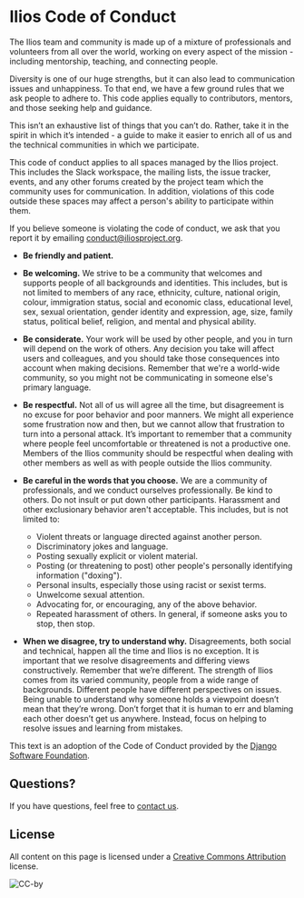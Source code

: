 # Ilios Code of Conduct

The Ilios team and community is made up of a mixture of professionals and volunteers from all over the world, working on every aspect of the mission - including mentorship, teaching, and connecting people.

Diversity is one of our huge strengths, but it can also lead to communication issues and unhappiness. To that end, we have a few ground rules that we ask people to adhere to. This code applies equally to contributors, mentors, and those seeking help and guidance.

This isn’t an exhaustive list of things that you can’t do. Rather, take it in the spirit in which it’s intended - a guide to make it easier to enrich all of us and the technical communities in which we participate.

This code of conduct applies to all spaces managed by the Ilios project. This includes the Slack workspace, the mailing lists, the issue tracker, events, and any other forums created by the project team which the community uses for communication. In addition, violations of this code outside these spaces may affect a person's ability to participate within them.

If you believe someone is violating the code of conduct, we ask that you report it by emailing [conduct@iliosproject.org](mailto:conduct@iliosproject.org).

- **Be friendly and patient.**

- **Be welcoming.** We strive to be a community that welcomes
  and supports people of all backgrounds and identities. This includes, but
  is not limited to members of any race, ethnicity, culture, national origin,
  colour, immigration status, social and economic class, educational level, sex,
  sexual orientation, gender identity and expression, age, size, family status,
  political belief, religion, and mental and physical ability.

- **Be considerate.** Your work will be used by other people, and you in turn will
  depend on the work of others. Any decision you take will affect users and
  colleagues, and you should take those consequences into account when making
  decisions. Remember that we're a world-wide community, so you might not be
  communicating in someone else's primary language.

- **Be respectful.** Not all of us will agree all the time, but disagreement is no
  excuse for poor behavior and poor manners. We might all experience some
  frustration now and then, but we cannot allow that frustration to turn into a
  personal attack. It’s important to remember that a community where people feel
  uncomfortable or threatened is not a productive one. Members of the Ilios
  community should be respectful when dealing with other members as well as with
  people outside the Ilios community.

- **Be careful in the words that you choose.** We are a community of professionals,
  and we conduct ourselves professionally. Be kind to others. Do not insult or
  put down other participants. Harassment and other exclusionary behavior
  aren't acceptable. This includes, but is not limited to:
  - Violent threats or language directed against another person.
  - Discriminatory jokes and language.
  - Posting sexually explicit or violent material.
  - Posting (or threatening to post) other people's personally identifying information ("doxing").
  - Personal insults, especially those using racist or sexist terms.
  - Unwelcome sexual attention.
  - Advocating for, or encouraging, any of the above behavior.
  - Repeated harassment of others. In general, if someone asks you to stop, then stop.

- **When we disagree, try to understand why.** Disagreements, both social and
  technical, happen all the time and Ilios is no exception. It is important that
  we resolve disagreements and differing views constructively. Remember that we’re
  different. The strength of Ilios comes from its varied community, people from a
  wide range of backgrounds. Different people have different perspectives on
  issues. Being unable to understand why someone holds a viewpoint doesn’t mean
  that they’re wrong. Don’t forget that it is human to err and blaming each other
  doesn’t get us anywhere. Instead, focus on helping to resolve issues and learning from mistakes.

This text is an adoption of the Code of Conduct provided by the
[Django Software Foundation](https://www.djangoproject.com/conduct/).

## Questions?

If you have questions, feel free to [contact us](mailto:info@iliosproject.org).

## License

All content on this page is licensed under a [Creative Commons Attribution](https://creativecommons.org/licenses/by/3.0/) license.

![CC-by](https://i.creativecommons.org/l/by/3.0/88x31.png)
